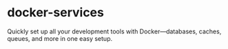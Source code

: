# docker-services
Quickly set up all your development tools with Docker—databases, caches, queues, and more in one easy setup.
